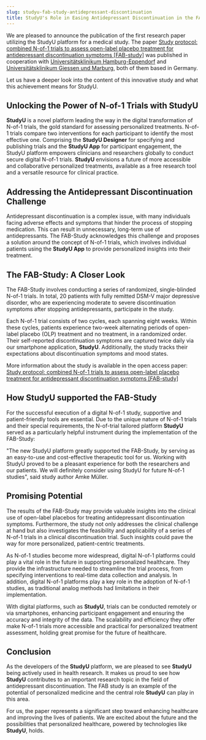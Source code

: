 ```yaml
---
slug: studyu-fab-study-antidepressant-discontinuation
title: StudyU's Role in Easing Antidepressant Discontinuation in the FAB-Study
---
```


We are pleased to announce the publication of the first research paper utilizing the StudyU platform
for a medical study. The paper [Study protocol: combined N-of-1 trials to assess open-label placebo treatment for antidepressant discontinuation symptoms [FAB-study]](https://bmcpsychiatry.biomedcentral.com/articles/10.1186/s12888-023-05184-y)
was published in cooperation with [Universitätsklinikum Hamburg-Eppendorf](https://www.hsu-hh.de/) and [Universitätsklinikum Giessen und Marburg](https://www.ukgm.de),
both of them based in Germany.

Let us have a deeper look into the content of this innovative study and what this achievement means for StudyU.

## Unlocking the Power of N-of-1 Trials with StudyU

**StudyU** is a novel platform leading the way in the digital transformation of N-of-1 trials, the gold standard for
assessing personalized treatments. N-of-1 trials compare two interventions for each participant to identify the most
effective one. Comprising the **StudyU Designer** for specifying and publishing trials and the **StudyU App** for
participant engagement, the StudyU platform empowers clinicians and researchers globally to conduct secure digital
N-of-1 trials. **StudyU** envisions a future of more accessible and collaborative personalized treatments, available as
a free research tool and a versatile resource for clinical practice.

## Addressing the Antidepressant Discontinuation Challenge

Antidepressant discontinuation is a complex issue, with many individuals facing adverse effects and symptoms that hinder
the process of stopping medication. This can result in unnecessary, long-term use of antidepressants. The FAB-Study
acknowledges this challenge and proposes a solution around the concept of N-of-1 trials, which involves individual
patients using the **StudyU App** to provide personalized insights into their treatment.

## The FAB-Study: A Closer Look

The FAB-Study involves conducting a series of randomized, single-blinded N-of-1 trials. In total, 20 patients with fully
remitted DSM-V major depressive disorder, who are experiencing moderate to severe discontinuation symptoms after
stopping antidepressants, participate in the study.

Each N-of-1 trial consists of two cycles, each spanning eight weeks. Within these cycles, patients experience two-week
alternating periods of open-label placebo (OLP) treatment and no treatment, in a randomized order. Their self-reported
discontinuation symptoms are captured twice daily via our smartphone application, **StudyU**. Additionally, the study
tracks their expectations about discontinuation symptoms and mood states.

More information about the study is available in the open access paper: [Study protocol: combined N-of-1 trials to assess open-label placebo treatment for antidepressant discontinuation symptoms [FAB-study]](https://bmcpsychiatry.biomedcentral.com/articles/10.1186/s12888-023-05184-y)

## How StudyU supported the FAB-Study

For the successful execution of a digital N-of-1 study, supportive and patient-friendly tools are essential. Due to the
unique nature of N-of-1 trials and their special requirements, the N-of-trial tailored platform **StudyU** served as a
particularly helpful instrument during the implementation of the FAB-Study:

"The new StudyU platform greatly supported the FAB-Study, by serving as an easy-to-use and cost-effective therapeutic
tool for us. Working with StudyU proved to be a pleasant experience for both the researchers and our patients. We will
definitely consider using StudyU for future N-of-1 studies", said study author Amke Müller.

## Promising Potential

The results of the FAB-Study may provide valuable insights into the clinical use of open-label placebos for treating
antidepressant discontinuation symptoms. Furthermore, the study not only addresses the clinical challenge at hand but
also investigates the feasibility and applicability of a series of N-of-1 trials in a clinical discontinuation trial. 
Such insights could pave the way for more personalized, patient-centric treatments.

As N-of-1 studies become more widespread, digital N-of-1 platforms could play a vital role in the future in supporting
personalized healthcare. They provide the infrastructure needed to streamline the trial process, from specifying 
interventions to real-time data collection and analysis. In addition, digital N-of-1 platforms play a key role in the
adoption of N-of-1 studies, as traditional analog methods had limitations in their implementation.

With digital platforms, such as **StudyU**, trials can be conducted remotely or via smartphones, enhancing participant 
engagement and ensuring the accuracy and integrity of the data. The scalability and efficiency they offer make N-of-1
trials more accessible and practical for personalized treatment assessment, holding great promise for the future of
healthcare.

## Conclusion

As the developers of the **StudyU** platform, we are pleased to see **StudyU** being actively used in health research.
It makes us proud to see how **StudyU** contributes to an important research topic in the field of antidepressant
discontinuation. The FAB study is an example of the potential of personalized medicine and the central role **StudyU**
can play in this area.

For us, the paper represents a significant step toward enhancing healthcare and improving the lives of patients. We are
excited about the future and the possibilities that personalized healthcare, powered by technologies like **StudyU**, holds.
